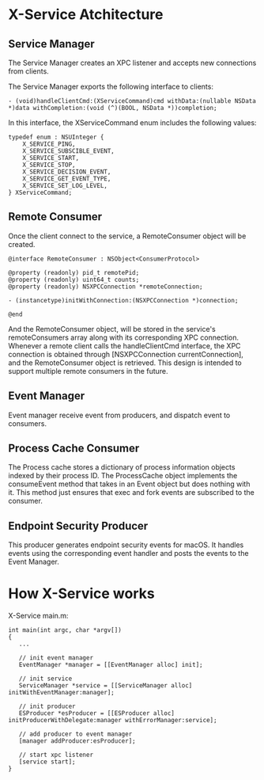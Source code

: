 #  X-Service Atchitecture

## Service Manager
The Service Manager creates an XPC listener and accepts new connections from clients.

The Service Manager exports the following interface to clients:

```
- (void)handleClientCmd:(XServiceCommand)cmd withData:(nullable NSData *)data withCompletion:(void (^)(BOOL, NSData *))completion;
```

In this interface, the XServiceCommand enum includes the following values:
```
typedef enum : NSUInteger {
    X_SERVICE_PING,
    X_SERVICE_SUBSCIBLE_EVENT,
    X_SERVICE_START,
    X_SERVICE_STOP,
    X_SERVICE_DECISION_EVENT,
    X_SERVICE_GET_EVENT_TYPE,
    X_SERVICE_SET_LOG_LEVEL,
} XServiceCommand;
```

## Remote Consumer
Once the client connect to the service, a RemoteConsumer object will be created.

```
@interface RemoteConsumer : NSObject<ConsumerProtocol>

@property (readonly) pid_t remotePid;
@property (readonly) uint64_t counts;
@property (readonly) NSXPCConnection *remoteConnection;

- (instancetype)initWithConnection:(NSXPCConnection *)connection;

@end
```
And the RemoteConsumer object, will be stored in the service's remoteConsumers array along with its corresponding XPC connection. Whenever a remote client calls the handleClientCmd interface, the XPC connection is obtained through [NSXPCConnection currentConnection], and the RemoteConsumer object is retrieved. This design is intended to support multiple remote consumers in the future.

## Event Manager
Event manager receive event from producers, and dispatch event to consumers.

## Process Cache Consumer
The Process cache stores a dictionary of process information objects indexed by their process ID. The ProcessCache object implements the consumeEvent method that takes in an Event object but does nothing with it. This method just ensures that exec and fork events are subscribed to the consumer.

## Endpoint Security Producer
This producer generates endpoint security events for macOS. It handles events using the corresponding event handler and posts the events to the Event Manager.

# How X-Service works
 
X-Service main.m:
 ```
 int main(int argc, char *argv[])
{
    ...
    
    // init event manager
    EventManager *manager = [[EventManager alloc] init];
    
    // init service
    ServiceManager *service = [[ServiceManager alloc] initWithEventManager:manager];
    
    // init producer
    ESProducer *esProducer = [[ESProducer alloc] initProducerWithDelegate:manager withErrorManager:service];
    
    // add producer to event manager
    [manager addProducer:esProducer];
    
    // start xpc listener
    [service start];
}
```
